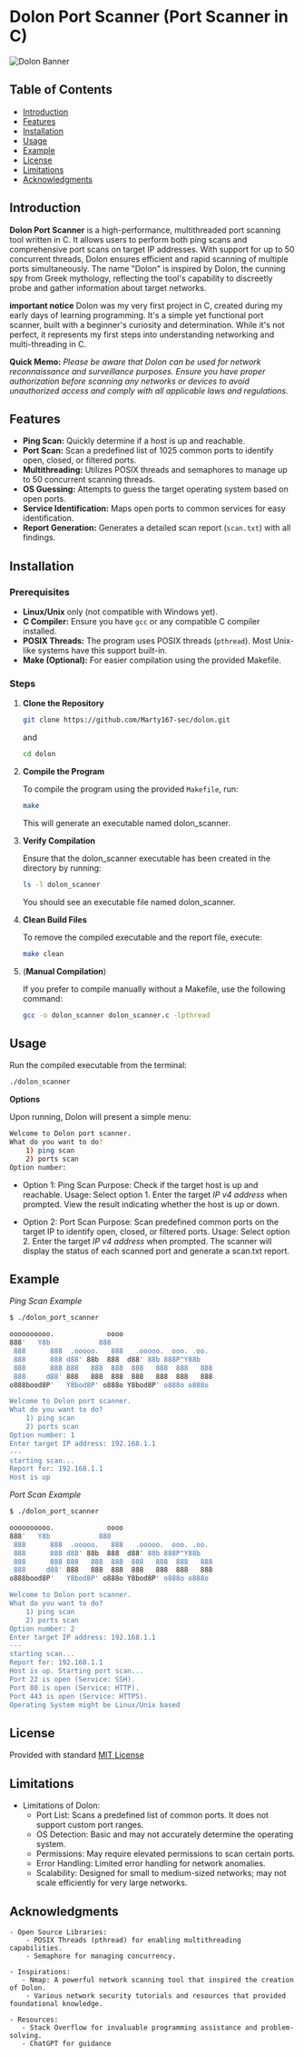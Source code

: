 # Dolon Port Scanner (Port Scanner in C)

![Dolon Banner]([https://dummyimage.com/800x200/828282/fff.png&text=Dolon+Port+Scanner])

## Table of Contents
- [Introduction](#introduction)
- [Features](#features)
- [Installation](#installation)
- [Usage](#usage)
- [Example](#example)
- [License](#license)
- [Limitations](#limitations)
- [Acknowledgments](#acknowledgments)

## Introduction

**Dolon Port Scanner** is a high-performance, multithreaded port scanning tool written in C. It allows users to perform both ping scans and comprehensive port scans on target IP addresses. With support for up to 50 concurrent threads, Dolon ensures efficient and rapid scanning of multiple ports simultaneously.
The name "Dolon" is inspired by Dolon, the cunning spy from Greek mythology, reflecting the tool's capability to discreetly probe and gather information about target networks.

**important notice**
Dolon was my very first project in C, created during my early days of learning programming. It's a simple yet functional port scanner, built with a beginner's curiosity and determination. While it's not perfect, it represents my first steps into understanding networking and multi-threading in C.

**Quick Memo:** *Please be aware that Dolon can be used for network reconnaissance and surveillance purposes. Ensure you have proper authorization before scanning any networks or devices to avoid unauthorized access and comply with all applicable laws and regulations.*

## Features

- **Ping Scan:** Quickly determine if a host is up and reachable.
- **Port Scan:** Scan a predefined list of 1025 common ports to identify open, closed, or filtered ports.
- **Multithreading:** Utilizes POSIX threads and semaphores to manage up to 50 concurrent scanning threads.
- **OS Guessing:** Attempts to guess the target operating system based on open ports.
- **Service Identification:** Maps open ports to common services for easy identification.
- **Report Generation:** Generates a detailed scan report (`scan.txt`) with all findings.

## Installation

### Prerequisites
- **Linux/Unix** only (not compatible with Windows yet).
- **C Compiler:** Ensure you have `gcc` or any compatible C compiler installed.
- **POSIX Threads:** The program uses POSIX threads (`pthread`). Most Unix-like systems have this support built-in.
- **Make (Optional):** For easier compilation using the provided Makefile.

### Steps

1. **Clone the Repository**

   ```bash
   git clone https://github.com/Marty167-sec/dolon.git
   ```
   and
   
   ```bash
   cd dolon
   ```

2. **Compile the Program**

   To compile the program using the provided `Makefile`, run:

   ```bash
   make
   ```
   This will generate an executable named dolon_scanner.

3. **Verify Compilation**

   Ensure that the dolon_scanner executable has been created in the directory by running:
   ```bash
   ls -l dolon_scanner
   ```

   You should see an executable file named dolon_scanner.
   
4. **Clean Build Files**

   To remove the compiled executable and the report file, execute:
   ```bash
   make clean
   ```
   
5. (**Manual Compilation**)

   If you prefer to compile manually without a Makefile, use the following command:
   ```bash
   gcc -o dolon_scanner dolon_scanner.c -lpthread
   ```



## Usage

Run the compiled executable from the terminal:
   ```bash
   ./dolon_scanner
   ```

**Options**

Upon running, Dolon will present a simple menu:
   ```bash
   Welcome to Dolon port scanner. 
   What do you want to do?
       1) ping scan
       2) ports scan
   Option number:
   ```

   - Option 1: Ping Scan
        Purpose: Check if the target host is up and reachable.
        Usage:
            Select option 1.
            Enter the target *IP v4 address* when prompted.
            View the result indicating whether the host is up or down.

   - Option 2: Port Scan
        Purpose: Scan predefined common ports on the target IP to identify open, closed, or filtered ports.
        Usage:
            Select option 2.
            Enter the target *IP v4 address* when prompted.
            The scanner will display the status of each scanned port and generate a scan.txt report.

## Example

*Ping Scan Example*

```bash
$ ./dolon_port_scanner

oooooooooo.             oooo                        
888'   Y8b            888                        
 888      888  .ooooo.   888   .ooooo.  ooo. .oo.   
 888      888 d88' 88b  888  d88' 88b 888P"Y88b  
 888      888 888   888  888  888   888  888   888  
 888     d88' 888   888  888  888   888  888   888  
o888bood8P'   Y8bod8P' o888o Y8bod8P' o888o o888o 

Welcome to Dolon port scanner. 
What do you want to do?
    1) ping scan
    2) ports scan
Option number: 1
Enter target IP address: 192.168.1.1
---
starting scan...
Report for: 192.168.1.1 
Host is up
```

*Port Scan Example*

```bash
$ ./dolon_port_scanner

oooooooooo.             oooo                        
888'   Y8b            888                        
 888      888  .ooooo.   888   .ooooo.  ooo. .oo.   
 888      888 d88' 88b  888  d88' 88b 888P"Y88b  
 888      888 888   888  888  888   888  888   888  
 888     d88' 888   888  888  888   888  888   888  
o888bood8P'   Y8bod8P' o888o Y8bod8P' o888o o888o 

Welcome to Dolon port scanner. 
What do you want to do?
    1) ping scan
    2) ports scan
Option number: 2
Enter target IP address: 192.168.1.1
---
starting scan...
Report for: 192.168.1.1 
Host is up. Starting port scan...
Port 22 is open (Service: SSH).
Port 80 is open (Service: HTTP).
Port 443 is open (Service: HTTPS).
Operating System might be Linux/Unix based
```

## License

Provided with standard [MIT License](./LICENSE)

## Limitations

- Limitations of Dolon:
   - Port List: Scans a predefined list of common ports. It does not support custom port ranges.
   - OS Detection: Basic and may not accurately determine the operating system.
   - Permissions: May require elevated permissions to scan certain ports.
   - Error Handling: Limited error handling for network anomalies.
   - Scalability: Designed for small to medium-sized networks; may not scale efficiently for very large networks.

## Acknowledgments

    - Open Source Libraries:
        - POSIX Threads (pthread) for enabling multithreading capabilities.
        - Semaphore for managing concurrency.

    - Inspirations:
       - Nmap: A powerful network scanning tool that inspired the creation of Dolon.
        - Various network security tutorials and resources that provided foundational knowledge.

    - Resources:
       - Stack Overflow for invaluable programming assistance and problem-solving.
       - ChatGPT for guidance
